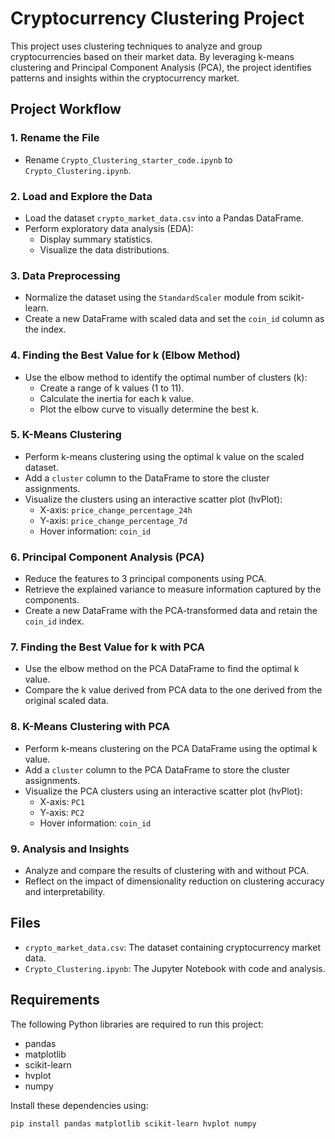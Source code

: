 # Cryptocurrency Clustering Project

This project uses clustering techniques to analyze and group cryptocurrencies based on their market data. By leveraging k-means clustering and Principal Component Analysis (PCA), the project identifies patterns and insights within the cryptocurrency market.

## Project Workflow

### 1. Rename the File
- Rename `Crypto_Clustering_starter_code.ipynb` to `Crypto_Clustering.ipynb`.

### 2. Load and Explore the Data
- Load the dataset `crypto_market_data.csv` into a Pandas DataFrame.
- Perform exploratory data analysis (EDA):
  - Display summary statistics.
  - Visualize the data distributions.

### 3. Data Preprocessing
- Normalize the dataset using the `StandardScaler` module from scikit-learn.
- Create a new DataFrame with scaled data and set the `coin_id` column as the index.

### 4. Finding the Best Value for k (Elbow Method)
- Use the elbow method to identify the optimal number of clusters (k):
  - Create a range of k values (1 to 11).
  - Calculate the inertia for each k value.
  - Plot the elbow curve to visually determine the best k.

### 5. K-Means Clustering
- Perform k-means clustering using the optimal k value on the scaled dataset.
- Add a `cluster` column to the DataFrame to store the cluster assignments.
- Visualize the clusters using an interactive scatter plot (hvPlot):
  - X-axis: `price_change_percentage_24h`
  - Y-axis: `price_change_percentage_7d`
  - Hover information: `coin_id`

### 6. Principal Component Analysis (PCA)
- Reduce the features to 3 principal components using PCA.
- Retrieve the explained variance to measure information captured by the components.
- Create a new DataFrame with the PCA-transformed data and retain the `coin_id` index.

### 7. Finding the Best Value for k with PCA
- Use the elbow method on the PCA DataFrame to find the optimal k value.
- Compare the k value derived from PCA data to the one derived from the original scaled data.

### 8. K-Means Clustering with PCA
- Perform k-means clustering on the PCA DataFrame using the optimal k value.
- Add a `cluster` column to the PCA DataFrame to store the cluster assignments.
- Visualize the PCA clusters using an interactive scatter plot (hvPlot):
  - X-axis: `PC1`
  - Y-axis: `PC2`
  - Hover information: `coin_id`

### 9. Analysis and Insights
- Analyze and compare the results of clustering with and without PCA.
- Reflect on the impact of dimensionality reduction on clustering accuracy and interpretability.

## Files
- `crypto_market_data.csv`: The dataset containing cryptocurrency market data.
- `Crypto_Clustering.ipynb`: The Jupyter Notebook with code and analysis.

## Requirements
The following Python libraries are required to run this project:
- pandas
- matplotlib
- scikit-learn
- hvplot
- numpy

Install these dependencies using:
```bash
pip install pandas matplotlib scikit-learn hvplot numpy
```


